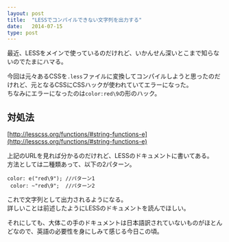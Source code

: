 ```yaml
---
layout: post
title:  "LESSでコンパイルできない文字列を出力する"
date:   2014-07-15
type: post
---
```


最近、LESSをメインで使っているのだけれど、いかんせん深いとこまで知らないのでたまにハマる。  

今回は元々あるCSSを`.less`ファイルに変換してコンパイルしようと思ったのだけれど、元となるCSSにCSSハックが使われていてエラーになった。  
ちなみにエラーになったのは`color:red\9`の形のハック。

## 対処法

[http://lesscss.org/functions/#string-functions-e](http://lesscss.org/functions/#string-functions-e)  

上記のURLを見れば分かるのだけれど、LESSのドキュメントに書いてある。  
方法としては二種類あって、以下の2パターン。

    
    color: e("red\9"); //パターン1
     color: ~"red\9";  //パターン2

これで文字列として出力されるようになる。  
詳しいことは前述したようにLESSのドキュメントを読んでほしい。  

それにしても、大体この手のドキュメントは日本語訳されていないものがほとんどなので、英語の必要性を身にしみて感じる今日この頃。